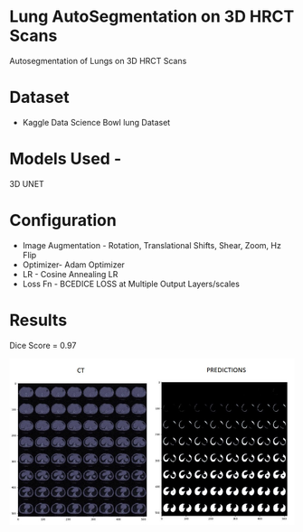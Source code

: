 # Lung AutoSegmentation on 3D HRCT Scans <br />
Autosegmentation of Lungs on 3D HRCT Scans <br />

# Dataset <br />
  - Kaggle Data Science Bowl lung Dataset
# Models Used - <br />
  3D UNET <br />

# Configuration <br />
  - Image Augmentation - Rotation, Translational Shifts, Shear, Zoom, Hz Flip <br />
  - Optimizer- Adam Optimizer <br />
  - LR - Cosine Annealing LR <br />
  - Loss Fn - BCEDICE LOSS at Multiple Output Layers/scales <br />

# Results <br />
Dice Score = 0.97 <br />

![ Alt text ](https://github.com/parth-radonc/lung_seg/blob/main/Results/res.jpg?raw=true) 
